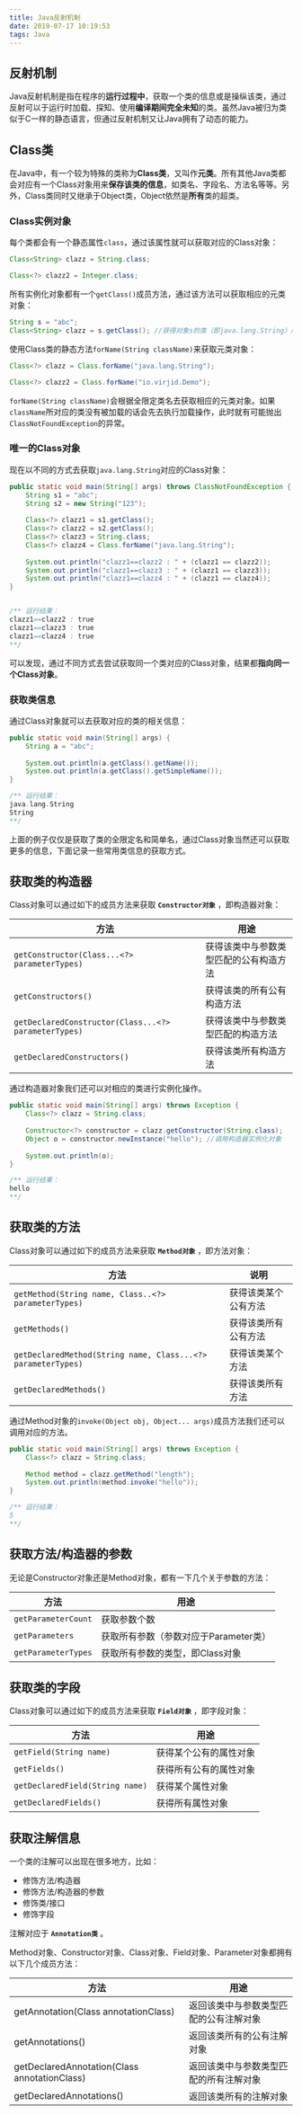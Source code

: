 ```yaml
---
title: Java反射机制
date: 2019-07-17 10:19:53
tags: Java
---
```


## 反射机制

Java反射机制是指在程序的**运行过程中**，获取一个类的信息或是操纵该类，通过反射可以于运行时加载、探知、使用**编译期间完全未知**的类。虽然Java被归为类似于C一样的静态语言，但通过反射机制又让Java拥有了动态的能力。



## Class类

在Java中，有一个较为特殊的类称为**Class类**，又叫作**元类**。所有其他Java类都会对应有一个Class对象用来**保存该类的信息**，如类名、字段名、方法名等等。另外，Class类同时又继承于Object类，Object依然是**所有**类的超类。

### Class实例对象

每个类都会有一个静态属性`class`，通过该属性就可以获取对应的Class对象：

```java
Class<String> clazz = String.class;

Class<?> clazz2 = Integer.class;
```



所有实例化对象都有一个`getClass()`成员方法，通过该方法可以获取相应的元类对象：

```java
String s = "abc";
Class<String> clazz = s.getClass(); //获得对象s的类（即java.lang.String）所对应的Class对象
```



使用Class类的静态方法`forName(String className)`来获取元类对象：

```java
Class<?> clazz = Class.forName("java.lang.String");

Class<?> clazz2 = Class.forName("io.virjid.Demo");
```

`forName(String className)`会根据全限定类名去获取相应的元类对象。如果`className`所对应的类没有被加载的话会先去执行加载操作，此时就有可能抛出`ClassNotFoundException`的异常。



### 唯一的Class对象

现在以不同的方式去获取`java.lang.String`对应的Class对象：

```java
public static void main(String[] args) throws ClassNotFoundException {
    String s1 = "abc";
    String s2 = new String("123");
    
    Class<?> clazz1 = s1.getClass();
    Class<?> clazz2 = s2.getClass();
    Class<?> clazz3 = String.class;
    Class<?> clazz4 = Class.forName("java.lang.String");
    
    System.out.println("clazz1==clazz2 : " + (clazz1 == clazz2));
    System.out.println("clazz1==clazz3 : " + (clazz1 == clazz3));
    System.out.println("clazz1==clazz4 : " + (clazz1 == clazz4));
}


/** 运行结果：
clazz1==clazz2 : true
clazz1==clazz3 : true
clazz1==clazz4 : true
**/
```



可以发现，通过不同方式去尝试获取同一个类对应的Class对象，结果都**指向同一个Class对象**。

### 获取类信息

通过Class对象就可以去获取对应的类的相关信息：

```java
public static void main(String[] args) {
    String a = "abc";
    
    System.out.println(a.getClass().getName());
    System.out.println(a.getClass().getSimpleName());
}

/** 运行结果：
java.lang.String
String
**/
```

上面的例子仅仅是获取了类的全限定名和简单名，通过Class对象当然还可以获取更多的信息，下面记录一些常用类信息的获取方式。



## 获取类的构造器

Class对象可以通过如下的成员方法来获取 **`Constructor对象`** ，即构造器对象：

| 方法                                                 | 用途                                   |
| ---------------------------------------------------- | -------------------------------------- |
| `getConstructor(Class...<?> parameterTypes)`         | 获得该类中与参数类型匹配的公有构造方法 |
| `getConstructors()`                                  | 获得该类的所有公有构造方法             |
| `getDeclaredConstructor(Class...<?> parameterTypes)` | 获得该类中与参数类型匹配的构造方法     |
| `getDeclaredConstructors()`                          | 获得该类所有构造方法                   |

通过构造器对象我们还可以对相应的类进行实例化操作。



```java
public static void main(String[] args) throws Exception {
    Class<?> clazz = String.class;
    
    Constructor<?> constructor = clazz.getConstructor(String.class);
    Object o = constructor.newInstance("hello"); //调用构造器实例化对象
    
    System.out.println(o);
}

/** 运行结果：
hello
**/
```



## 获取类的方法

Class对象可以通过如下的成员方法来获取 **`Method对象`** ，即方法对象：

| 方法                                                         | 说明                 |
| ------------------------------------------------------------ | -------------------- |
| `getMethod(String name, Class..<?> parameterTypes)`          | 获得该类某个公有方法 |
| `getMethods()`                                               | 获得该类所有公有方法 |
| `getDeclaredMethod(String name, Class...<?> parameterTypes)` | 获得该类某个方法     |
| `getDeclaredMethods()`                                       | 获得该类所有方法     |

通过Method对象的`invoke(Object obj, Object... args)`成员方法我们还可以调用对应的方法。

```java
public static void main(String[] args) throws Exception {
    Class<?> clazz = String.class;
    
    Method method = clazz.getMethod("length");
    System.out.println(method.invoke("hello"));
}

/** 运行结果：
5
**/
```



## 获取方法/构造器的参数

无论是Constructor对象还是Method对象，都有一下几个关于参数的方法：

| 方法                | 用途                                  |
| ------------------- | ------------------------------------- |
| `getParameterCount` | 获取参数个数                          |
| `getParameters`     | 获取所有参数（参数对应于Parameter类） |
| `getParameterTypes` | 获取所有参数的类型，即Class对象       |



## 获取类的字段

Class对象可以通过如下的成员方法来获取 **`Field对象`** ，即字段对象：

| 方法                            | 用途                   |
| ------------------------------- | ---------------------- |
| `getField(String name)`         | 获得某个公有的属性对象 |
| `getFields()`                   | 获得所有公有的属性对象 |
| `getDeclaredField(String name)` | 获得某个属性对象       |
| `getDeclaredFields()`           | 获得所有属性对象       |



## 获取注解信息

一个类的注解可以出现在很多地方，比如：

- 修饰方法/构造器
- 修饰方法/构造器的参数
- 修饰类/接口
- 修饰字段

注解对应于 **`Annotation类`** 。

Method对象、Constructor对象、Class对象、Field对象、Parameter对象都拥有以下几个成员方法：

| 方法                                            | 用途                                   |
| ----------------------------------------------- | -------------------------------------- |
| getAnnotation(Class<A> annotationClass)         | 返回该类中与参数类型匹配的公有注解对象 |
| getAnnotations()                                | 返回该类所有的公有注解对象             |
| getDeclaredAnnotation(Class<A> annotationClass) | 返回该类中与参数类型匹配的所有注解对象 |
| getDeclaredAnnotations()                        | 返回该类所有的注解对象                 |